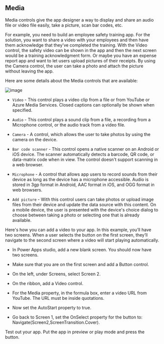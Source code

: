 ## Media

Media controls give the app designer a way to display and share an audio file or video file easily, take a picture, scan bar codes, etc.

For example, you need to build an employee safety training app. For the solution, you want to share a video with your employees and then have them acknowledge that they’ve completed the training. With the Video control, the safety video can be shown in the app and then the next screen would be a training acknowledgment form. Or maybe you have an expense report app and want to let users upload pictures of their receipts. By using the Camera control, the user can take a photo and attach the picture without leaving the app.

Here are some details about the Media controls that are available:

![image](https://github.com/adeleke123/Power-Platform/assets/51156057/ffcc6e9e-dcdf-455b-b77e-d2218eb8d67d)


+ `Video` - This control plays a video clip from a file or from YouTube or Azure Media Services. Closed captions can optionally be shown when specified.

+ `Audio` - This control plays a sound clip from a file, a recording from a Microphone control, or the audio track from a video file.

+ `Camera` - A control, which allows the user to take photos by using the camera on the device.

+ `Bar code scanner` - This control opens a native scanner on an Android or iOS device. The scanner automatically detects a barcode, QR code, or data-matrix code when in view. The control doesn't support scanning in a web browser.

+ `Microphone` - A control that allows app users to record sounds from their device as long as the device has a microphone accessible. Audio is stored in 3gp format in Android, AAC format in iOS, and OGG format in web browsers.

+ `Add picture` - With this control users can take photos or upload image files from their device and update the data source with this content. On a mobile device, the user is presented with the device's choice dialog to choose between taking a photo or selecting one that is already available.

Here's how you can add a video to your app. In this example, you’ll have two screens. When a user selects the button on the first screen, they’ll navigate to the second screen where a video will start playing automatically.

+ In Power Apps studio, add a new blank screen. You should now have two screens.

+ Make sure that you are on the first screen and add a Button control.

+ On the left, under Screens, select Screen 2.

+ On the ribbon, add a Video control.

+ For the Media property, in the formula box, enter a video URL from YouTube. The URL must be inside quotations.

+ Now set the AutoStart property to true.

+ Go back to Screen 1, set the OnSelect property for the button to: Navigate(Screen2,ScreenTransition.Cover).

Test out your app. Put the app in preview or play mode and press the button.
